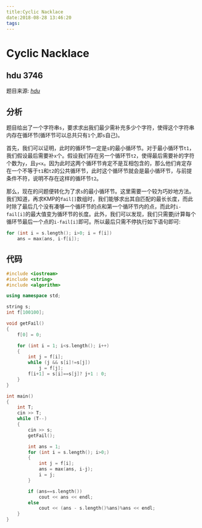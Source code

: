 ```yaml
---
title:Cyclic Nacklace
date:2018-08-28 13:46:20
tags:
---
```


# Cyclic Nacklace

## hdu 3746

<!--more-->

题目来源: [_hdu_](acm.hdu.edu.cn/showproblem.php?pid=3746)

## 分析

题目给出了一个字符串`s`，要求求出我们最少需补充多少个字符，使得这个字符串内存在循环节(循环节可以总共只有`1`个,即`s`自己)。

首先，我们可以证明，此时的循环节一定是`s`的最小循环节。对于最小循环节`t1`，我们假设最后需要补`x`个。假设我们存在另一个循环节`t2`，使得最后需要补的字符个数为`y`，且`y<x`。因为此时这两个循环节肯定不是互相包含的，那么他们肯定存在一个不等于`t1`和`t2`的公共循环节，此时这个循环节就会是最小循环节，与前提条件不符，说明不存在这样的循环节`t2`。

那么，现在的问题便转化为了求`s`的最小循环节。这里需要一个较为巧妙地方法。我们知道，再求KMP的`fail[]`数组时，我们能够求出其自匹配的最长长度，而此时除了最后几个没有凑够一个循环节的点和第一个循环节内的点，而此时`i-fail[i]`的最大值变为循环节的长度。此外，我们可以发现，我们只需要j计算每个循环节最后一个点的`i-fail[i]`即可。所以最后只需不停执行如下语句即可:
```C++
for (int i = s.length(); i>0; i = f[i])
	ans = max(ans, i-f[i]);
```

## 代码

```C++
#include <iostream>
#include <string>
#include <algorithm>

using namespace std;

string s;
int f[100100];

void getFail()
{
    f[0] = 0;

    for (int i = 1; i<s.length(); i++)
    {
        int j = f[i];
        while (j && s[i]!=s[j])
            j = f[j];
        f[i+1] = s[i]==s[j]? j+1 : 0;
    }
}

int main()
{
    int T;
    cin >> T;
    while (T--)
    {
        cin >> s;
        getFail();

        int ans = 1;
        for (int i = s.length(); i>0;)
        {
            int j = f[i];
            ans = max(ans, i-j);
            i = j;
        }

        if (ans==s.length())
            cout << ans << endl;
        else
            cout << (ans - s.length()%ans)%ans << endl;
    }
}

```